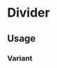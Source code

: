 # Divider

<script setup>
import {NDivider, NText, NCard} from '@nova-org/components'
</script>

## Usage

### Variant

<n-card variant="flat" class="n-mb-32 n-mt-16" style="width: 400px;">
    <n-text weight="medium" type="h6" htmlTag="div" v-text="'First'" />
    <n-divider />
    <n-text weight="medium" type="h6" htmlTag="div" v-text="'Second'" />
    <n-divider />
    <n-text weight="medium" type="h6" htmlTag="div" v-text="'Third'" />
</n-card>


<div class="n-mb-32 n-mt-16" style="display: flex; flex-direction: row; gap: 16px;">
    <n-text weight="medium" type="h6" htmlTag="div" v-text="'First'" />
    <n-divider  vertical />
    <n-text weight="medium" type="h6" htmlTag="div" v-text="'Second'" />
    <n-divider vertical />
    <n-text weight="medium" type="h6" htmlTag="div" v-text="'Third'" />
</div>

